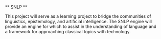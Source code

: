 ** SNLP **

This project will serve as a learning project to bridge the communities of linguistics, epistemology, and artificial intelligence.  The SNLP engine will provide an engine for which to assist in the understanding of language and a framework for approaching classical topics with technology.

